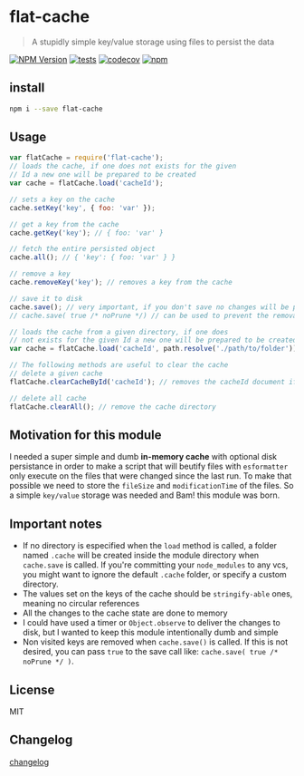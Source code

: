 # flat-cache

> A stupidly simple key/value storage using files to persist the data

[![NPM Version](https://img.shields.io/npm/v/flat-cache.svg?style=flat)](https://npmjs.org/package/flat-cache)
[![tests](https://github.com/jaredwray/flat-cache/actions/workflows/tests.yaml/badge.svg?branch=master)](https://github.com/jaredwray/flat-cache/actions/workflows/tests.yaml)
[![codecov](https://codecov.io/github/jaredwray/flat-cache/branch/master/graph/badge.svg?token=KxR95XT3NF)](https://codecov.io/github/jaredwray/flat-cache)
[![npm](https://img.shields.io/npm/dm/flat-cache)](https://npmjs.com/package/flat-cache)

## install

```bash
npm i --save flat-cache
```

## Usage

```js
var flatCache = require('flat-cache');
// loads the cache, if one does not exists for the given
// Id a new one will be prepared to be created
var cache = flatCache.load('cacheId');

// sets a key on the cache
cache.setKey('key', { foo: 'var' });

// get a key from the cache
cache.getKey('key'); // { foo: 'var' }

// fetch the entire persisted object
cache.all(); // { 'key': { foo: 'var' } }

// remove a key
cache.removeKey('key'); // removes a key from the cache

// save it to disk
cache.save(); // very important, if you don't save no changes will be persisted.
// cache.save( true /* noPrune */) // can be used to prevent the removal of non visited keys

// loads the cache from a given directory, if one does
// not exists for the given Id a new one will be prepared to be created
var cache = flatCache.load('cacheId', path.resolve('./path/to/folder'));

// The following methods are useful to clear the cache
// delete a given cache
flatCache.clearCacheById('cacheId'); // removes the cacheId document if one exists.

// delete all cache
flatCache.clearAll(); // remove the cache directory
```

## Motivation for this module

I needed a super simple and dumb **in-memory cache** with optional disk persistance in order to make
a script that will beutify files with `esformatter` only execute on the files that were changed since the last run.
To make that possible we need to store the `fileSize` and `modificationTime` of the files. So a simple `key/value`
storage was needed and Bam! this module was born.

## Important notes

- If no directory is especified when the `load` method is called, a folder named `.cache` will be created
  inside the module directory when `cache.save` is called. If you're committing your `node_modules` to any vcs, you
  might want to ignore the default `.cache` folder, or specify a custom directory.
- The values set on the keys of the cache should be `stringify-able` ones, meaning no circular references
- All the changes to the cache state are done to memory
- I could have used a timer or `Object.observe` to deliver the changes to disk, but I wanted to keep this module
  intentionally dumb and simple
- Non visited keys are removed when `cache.save()` is called. If this is not desired, you can pass `true` to the save call
  like: `cache.save( true /* noPrune */ )`.

## License

MIT

## Changelog

[changelog](./changelog.md)
